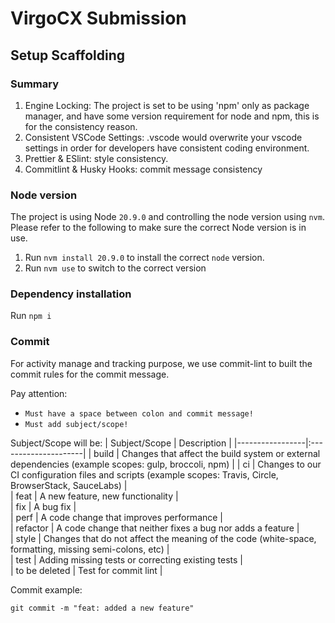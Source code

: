 # VirgoCX Submission

## Setup Scaffolding

### Summary

1. Engine Locking: The project is set to be using 'npm' only as package manager, and have some version requirement for node and npm, this is for the consistency reason.
2. Consistent VSCode Settings: .vscode would overwrite your vscode settings in order for developers have consistent coding environment.
3. Prettier & ESlint: style consistency.
4. Commitlint & Husky Hooks: commit message consistency

### Node version

The project is using Node `20.9.0` and controlling the node version using `nvm`.
Please refer to the following to make sure the correct Node version is in use.

1. Run `nvm install 20.9.0` to install the correct `node` version.
2. Run `nvm use` to switch to the correct version

### Dependency installation

Run `npm i`

### Commit

For activity manage and tracking purpose, we use commit-lint to built the commit rules for the commit message.

Pay attention:

- `Must have a space between colon and commit message!`
- `Must add subject/scope!`

Subject/Scope will be:
| Subject/Scope | Description |
|-----------------|:---------------------|
| build | Changes that affect the build system or external dependencies (example scopes: gulp, broccoli, npm) |
| ci | Changes to our CI configuration files and scripts (example scopes: Travis, Circle, BrowserStack, SauceLabs) |  
 | feat | A new feature, new functionality |  
 | fix | A bug fix |  
 | perf | A code change that improves performance |  
 | refactor | A code change that neither fixes a bug nor adds a feature |  
 | style | Changes that do not affect the meaning of the code (white-space, formatting, missing semi-colons, etc) |  
 | test | Adding missing tests or correcting existing tests |  
 | to be deleted | Test for commit lint |

Commit example:

```
git commit -m "feat: added a new feature"
```
